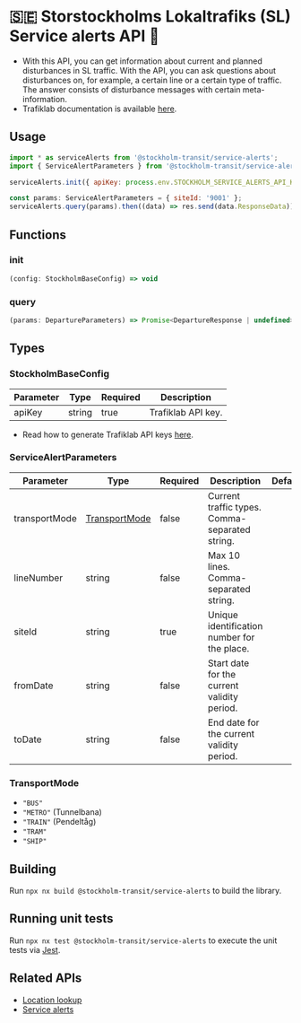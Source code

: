 # 🇸🇪 Storstockholms Lokaltrafiks (SL) Service alerts API 🚆

- With this API, you can get information about current and planned disturbances in SL traffic. With the API, you can ask questions about disturbances on, for example, a certain line or a certain type of traffic. The answer consists of disturbance messages with certain meta-information.
- Trafiklab documentation is available [here](https://www.trafiklab.se/api/trafiklab-apis/sl/service-alerts-2/).

## Usage

```javascript
import * as serviceAlerts from '@stockholm-transit/service-alerts';
import { ServiceAlertParameters } from '@stockholm-transit/service-alerts';

serviceAlerts.init({ apiKey: process.env.STOCKHOLM_SERVICE_ALERTS_API_KEY });

const params: ServiceAlertParameters = { siteId: '9001' };
serviceAlerts.query(params).then((data) => res.send(data.ResponseData));
```

## Functions

### init

```javascript
(config: StockholmBaseConfig) => void
```

### query

```javascript
(params: DepartureParameters) => Promise<DepartureResponse | undefined>
```

## Types

### StockholmBaseConfig

| Parameter | Type   | Required | Description        |
| --------- | ------ | -------- | ------------------ |
| apiKey    | string | true     | Trafiklab API key. |

- Read how to generate Trafiklab API keys [here](https://www.trafiklab.se/docs/using-trafiklab/getting-api-keys/).

### ServiceAlertParameters

| Parameter     | Type                            | Required | Description                                    | Default |
| ------------- | ------------------------------- | -------- | ---------------------------------------------- | ------- |
| transportMode | [TransportMode](#TransportMode) | false    | Current traffic types. Comma-separated string. |         |
| lineNumber    | string                          | false    | Max 10 lines. Comma-separated string.          |         |
| siteId        | string                          | true     | Unique identification number for the place.    |         |
| fromDate      | string                          | false    | Start date for the current validity period.    |         |
| toDate        | string                          | false    | End date for the current validity period.      |         |

### TransportMode

- `"BUS"`
- `"METRO"` (Tunnelbana)
- `"TRAIN"` (Pendeltåg)
- `"TRAM"`
- `"SHIP"`

## Building

Run `npx nx build @stockholm-transit/service-alerts` to build the library.

## Running unit tests

Run `npx nx test @stockholm-transit/service-alerts` to execute the unit tests via [Jest](https://jestjs.io).

## Related APIs

- [Location lookup](https://www.npmjs.com/package/@stockholm-transit/locations)
- [Service alerts](https://www.npmjs.com/package/@stockholm-transit/service-alerts)
